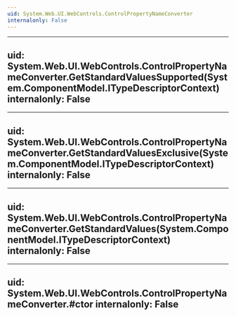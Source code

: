 ```yaml
---
uid: System.Web.UI.WebControls.ControlPropertyNameConverter
internalonly: False
---
```


---
uid: System.Web.UI.WebControls.ControlPropertyNameConverter.GetStandardValuesSupported(System.ComponentModel.ITypeDescriptorContext)
internalonly: False
---

---
uid: System.Web.UI.WebControls.ControlPropertyNameConverter.GetStandardValuesExclusive(System.ComponentModel.ITypeDescriptorContext)
internalonly: False
---

---
uid: System.Web.UI.WebControls.ControlPropertyNameConverter.GetStandardValues(System.ComponentModel.ITypeDescriptorContext)
internalonly: False
---

---
uid: System.Web.UI.WebControls.ControlPropertyNameConverter.#ctor
internalonly: False
---
